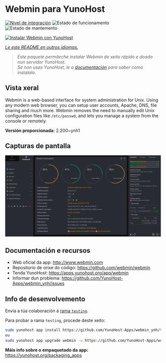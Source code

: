 <!--
NOTA: Este README foi creado automáticamente por <https://github.com/YunoHost/apps/tree/master/tools/readme_generator>
NON debe editarse manualmente.
-->

# Webmin para YunoHost

[![Nivel de integración](https://dash.yunohost.org/integration/webmin.svg)](https://ci-apps.yunohost.org/ci/apps/webmin/) ![Estado de funcionamento](https://ci-apps.yunohost.org/ci/badges/webmin.status.svg) ![Estado de mantemento](https://ci-apps.yunohost.org/ci/badges/webmin.maintain.svg)

[![Instalar Webmin con YunoHost](https://install-app.yunohost.org/install-with-yunohost.svg)](https://install-app.yunohost.org/?app=webmin)

*[Le este README en outros idiomas.](./ALL_README.md)*

> *Este paquete permíteche instalar Webmin de xeito rápido e doado nun servidor YunoHost.*  
> *Se non usas YunoHost, le a [documentación](https://yunohost.org/install) para saber como instalalo.*

## Vista xeral

Webmin is a web-based interface for system administration for Unix. Using any modern web browser, you can setup user accounts, Apache, DNS, file sharing and much more. Webmin removes the need to manually edit Unix configuration files like `/etc/passwd`, and lets you manage a system from the console or remotely.

**Versión proporcionada:** 2.200~ynh1

## Capturas de pantalla

![Captura de pantalla de Webmin](./doc/screenshots/screenshot.png)

## Documentación e recursos

- Web oficial da app: <http://www.webmin.com>
- Repositorio de orixe do código: <https://github.com/webmin/webmin>
- Tenda YunoHost: <https://apps.yunohost.org/app/webmin>
- Informar dun problema: <https://github.com/YunoHost-Apps/webmin_ynh/issues>

## Info de desenvolvemento

Envía a túa colaboración á [rama `testing`](https://github.com/YunoHost-Apps/webmin_ynh/tree/testing).

Para probar a rama `testing`, procede deste xeito:

```bash
sudo yunohost app install https://github.com/YunoHost-Apps/webmin_ynh/tree/testing --debug
ou
sudo yunohost app upgrade webmin -u https://github.com/YunoHost-Apps/webmin_ynh/tree/testing --debug
```

**Máis info sobre o empaquetado da app:** <https://yunohost.org/packaging_apps>
